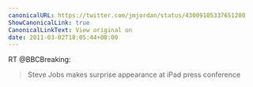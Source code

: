 ```yaml
---
canonicalURL: https://twitter.com/jmjordan/status/43009105337651200
ShowCanonicalLink: true
CanonicalLinkText: View original on
date: 2011-03-02T18:05:44+00:00
---
```

RT @BBCBreaking:
> Steve Jobs makes surprise appearance at iPad press conference